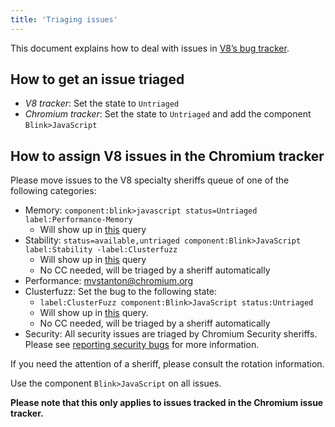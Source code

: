 ```yaml
---
title: 'Triaging issues'
---
```

This document explains how to deal with issues in [V8’s bug tracker](https://v8.dev/bugs).

## How to get an issue triaged

- *V8 tracker*: Set the state to `Untriaged`
- *Chromium tracker*: Set the state to `Untriaged` and add the component `Blink>JavaScript`

## How to assign V8 issues in the Chromium tracker

Please move issues to the V8 specialty sheriffs queue of one of the
following categories:

- Memory: `component:blink>javascript status=Untriaged label:Performance-Memory`
    - Will show up in [this](https://bugs.chromium.org/p/chromium/issues/list?can=2&q=component%3Ablink%3Ejavascript+status%3DUntriaged+label%3APerformance-Memory+&colspec=ID+Pri+M+Stars+ReleaseBlock+Cr+Status+Owner+Summary+OS+Modified&x=m&y=releaseblock&cells=tiles) query
- Stability: `status=available,untriaged component:Blink>JavaScript label:Stability -label:Clusterfuzz`
    - Will show up in [this](https://bugs.chromium.org/p/chromium/issues/list?can=2&q=status%3Davailable%2Cuntriaged+component%3ABlink%3EJavaScript+label%3AStability+-label%3AClusterfuzz&colspec=ID+Pri+M+Stars+ReleaseBlock+Component+Status+Owner+Summary+OS+Modified&x=m&y=releaseblock&cells=ids) query
    - No CC needed, will be triaged by a sheriff automatically
- Performance: <mvstanton@chromium.org>
- Clusterfuzz: Set the bug to the following state:
    - `label:ClusterFuzz component:Blink>JavaScript status:Untriaged`
    - Will show up in [this](https://bugs.chromium.org/p/chromium/issues/list?can=2&q=label%3AClusterFuzz+component%3ABlink%3EJavaScript+status%3AUntriaged&colspec=ID+Pri+M+Stars+ReleaseBlock+Component+Status+Owner+Summary+OS+Modified&x=m&y=releaseblock&cells=ids) query.
    - No CC needed, will be triaged by a sheriff automatically
- Security: All security issues are triaged by Chromium Security sheriffs. Please see [reporting security bugs](/docs/security-bugs) for more information.

If you need the attention of a sheriff, please consult the rotation information.

Use the component `Blink>JavaScript` on all issues.

**Please note that this only applies to issues tracked in the Chromium issue tracker.**
